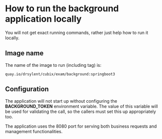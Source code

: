 # How to run the background application locally
You will not get exact running commands, rather just help how to run it locally.

## Image name
The name of the image to run (including tag) is:
```
quay.io/drsylent/cubix/exam/background:springboot3
```

## Configuration
The application will not start up without configuring the 
__BACKGROUND_TOKEN__ environment variable. The value of this variable will be used 
for validating the call, so the callers must set this up appropriately too.

The application uses the 8080 port for serving both business requests and 
management functionalities.
